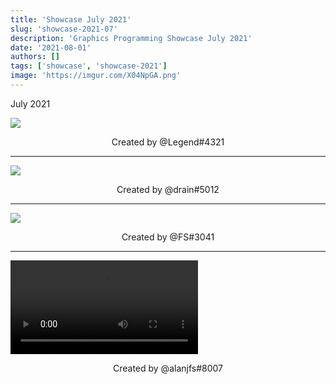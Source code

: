 ```yaml
---
title: 'Showcase July 2021'
slug: 'showcase-2021-07'
description: 'Graphics Programming Showcase July 2021'
date: '2021-08-01'
authors: []
tags: ['showcase', 'showcase-2021']
image: 'https://imgur.com/X04NpGA.png'
---
```


July 2021

![](https://imgur.com/jVXpoWu.png)
<!-- truncate -->
<center>Created by @Legend#4321</center>

<hr />

![](https://imgur.com/NZzjiAd.png)
<center>Created by @drain#5012</center>

<hr />

![](https://imgur.com/X04NpGA.png)
<center>Created by @FS#3041</center>

<hr />

<video src="https://imgur.com/t5Kp0Zv.mp4"></video>
<center>Created by @alanjfs#8007</center>